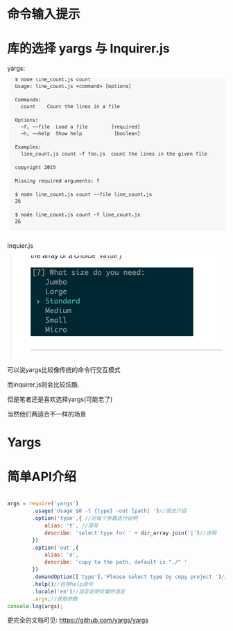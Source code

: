 # 命令输入提示

# 库的选择 yargs 与 Inquirer.js

yargs:

![yargs](/assets/QQ20170225-0.png)

Inquier.js

![inquirer.js](/assets/QQ20170225-1.png)

可以说yargs比较像传统的命令行交互模式

而inquirer.js则会比较炫酷.

但是笔者还是喜欢选择yargs(可能老了)

当然他们两适合不一样的场景

# Yargs

# 简单API介绍

```javascript

args = require('yargs')
        .usage('Usage $0 -t {type} -out [path] ')//语法介绍
        .option('type',{ //对每个参数进行说明
            alias: 't', //简写
            describe: 'select type for ' + dir_array.join('|')//说明
        })
        .option('out',{
            alias: 'o',
            describe: 'copy to the path, default is "./" '
        })
        .demandOption(['type'],'Please select type by copy project ')//必选的参数,如果没满足的说明
        .help()//自带help命令
        .locale('en')//自定说明文案的语言
        .argv;//获取参数
console.log(args);
```

更完全的文档可见: https://github.com/yargs/yargs